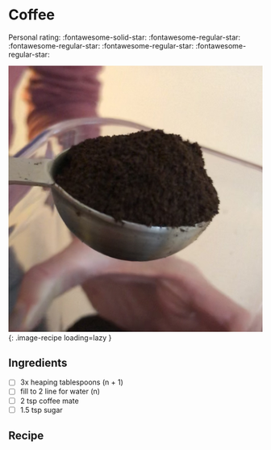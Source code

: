 <!-- Do not modify sections with "AUTO-*". They are updated by make.py -->

# Coffee

<!-- rating=1; (User can specify rating on scale of 1-5) -->
<!-- AUTO-UserRating -->
Personal rating: :fontawesome-solid-star: :fontawesome-regular-star: :fontawesome-regular-star: :fontawesome-regular-star: :fontawesome-regular-star:
<!-- /AUTO-UserRating -->

<!-- AUTO-Image -->
![coffee.jpeg](./coffee.jpeg){: .image-recipe loading=lazy }
<!-- /AUTO-Image -->

## Ingredients

* [ ] 3x heaping tablespoons (n + 1)
* [ ] fill to 2 line for water (n)
* [ ] 2 tsp coffee mate
* [ ] 1.5 tsp sugar

## Recipe
